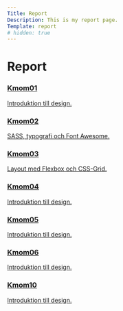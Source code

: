 ```yaml
---
Title: Report
Description: This is my report page.
Template: report
# hidden: true
---
```


Report
==================

<div class="kmom-box">
    <a href="report/kmom01">
        <div class="kmom-link">
            <h3>Kmom01</h3>
            <p> Introduktion till design.</p>
            <i class="fas fa-chevron-circle-right"></i>
        </div>
    </a>
</div>

<div class="kmom-box">
    <a href="report/kmom02">
        <div class="kmom-link">
            <h3>Kmom02</h3>
            <p> SASS, typografi och Font Awesome.</p>
            <i class="fas fa-chevron-circle-right"></i>
        </div>
    </a>
</div>

<div class="kmom-box">
    <a href="report/kmom03">
        <div class="kmom-link">
            <h3>Kmom03</h3>
            <p> Layout med Flexbox och CSS-Grid.</p>
            <i class="fas fa-chevron-circle-right"></i>
        </div>
    </a>
</div>

<div class="kmom-box">
    <a href="report/kmom04">
        <div class="kmom-link">
            <h3>Kmom04</h3>
            <p> Introduktion till design.</p>
            <i class="fas fa-chevron-circle-right"></i>
        </div>
    </a>
</div>

<div class="kmom-box">
    <a href="report/kmom05">
        <div class="kmom-link">
            <h3>Kmom05</h3>
            <p> Introduktion till design.</p>
            <i class="fas fa-chevron-circle-right"></i>
        </div>
    </a>
</div>

<div class="kmom-box">
    <a href="report/kmom06">
        <div class="kmom-link">
            <h3>Kmom06</h3>
            <p> Introduktion till design.</p>
            <i class="fas fa-chevron-circle-right"></i>
        </div>
    </a>
</div>

<div class="kmom-box project">
    <a href="report/kmom10">
        <div class="kmom-link">
            <h3>Kmom10</h3>
            <p> Introduktion till design.</p>
            <i class="fas fa-chevron-circle-right"></i>
        </div>
    </a>
</div>

